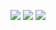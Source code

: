 <p align="center">
  <a href="https://mythicalcuddles.xyz"><img src="https://i.imgur.com/f45s9EN.png"></a>
  <a href="https://www.paypal.me/mythicalcuddles"><img src="https://img.shields.io/badge/Support%20the%20Developer-Donate%20via%20PayPal-ffa329.svg"></a>
  <a href="https://www.patreon.com/mythicalcuddles"><img src="https://img.shields.io/badge/Support%20the%20Developer-Become%20a%20Patreon-ffa329.svg"></a>
</p>
